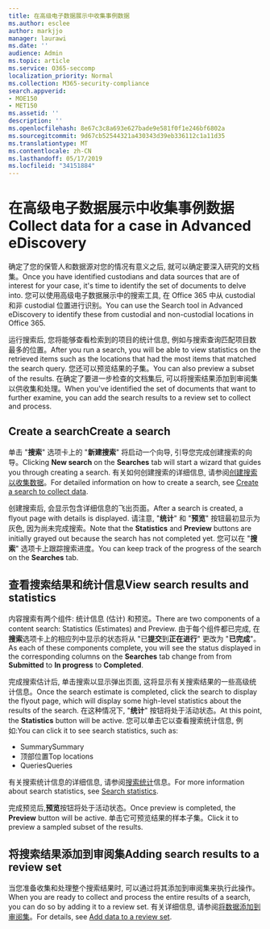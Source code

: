 ```yaml
---
title: 在高级电子数据展示中收集事例数据
ms.author: esclee
author: markjjo
manager: laurawi
ms.date: ''
audience: Admin
ms.topic: article
ms.service: O365-seccomp
localization_priority: Normal
ms.collection: M365-security-compliance
search.appverid:
- MOE150
- MET150
ms.assetid: ''
description: ''
ms.openlocfilehash: 8e67c3c8a693e627bade9e581f0f1e246bf6802a
ms.sourcegitcommit: 9d67cb52544321a430343d39eb336112c1a11d35
ms.translationtype: MT
ms.contentlocale: zh-CN
ms.lasthandoff: 05/17/2019
ms.locfileid: "34151884"
---
```

# <a name="collect-data-for-a-case-in-advanced-ediscovery"></a><span data-ttu-id="4727b-102">在高级电子数据展示中收集事例数据</span><span class="sxs-lookup"><span data-stu-id="4727b-102">Collect data for a case in Advanced eDiscovery</span></span>

<span data-ttu-id="4727b-103">确定了您的保管人和数据源对您的情况有意义之后, 就可以确定要深入研究的文档集。</span><span class="sxs-lookup"><span data-stu-id="4727b-103">Once you have identified custodians and data sources that are of interest for your case, it's time to identify the set of documents to delve into.</span></span> <span data-ttu-id="4727b-104">您可以使用高级电子数据展示中的搜索工具, 在 Office 365 中从 custodial 和非 custodial 位置进行识别。</span><span class="sxs-lookup"><span data-stu-id="4727b-104">You can use the Search tool in Advanced eDiscovery to identify these from custodial and non-custodial locations in Office 365.</span></span>

<span data-ttu-id="4727b-105">运行搜索后, 您将能够查看检索到的项目的统计信息, 例如与搜索查询匹配项目数最多的位置。</span><span class="sxs-lookup"><span data-stu-id="4727b-105">After you run a search, you will be able to view statistics on the retrieved items such as the locations that had the most items that matched the search query.</span></span> <span data-ttu-id="4727b-106">您还可以预览结果的子集。</span><span class="sxs-lookup"><span data-stu-id="4727b-106">You can also preview a subset of the results.</span></span> <span data-ttu-id="4727b-107">在确定了要进一步检查的文档集后, 可以将搜索结果添加到审阅集以供收集和处理。</span><span class="sxs-lookup"><span data-stu-id="4727b-107">When you've identified the set of documents that want to further examine, you can add the search results to a review set to collect and process.</span></span>

## <a name="create-a-search"></a><span data-ttu-id="4727b-108">Create a search</span><span class="sxs-lookup"><span data-stu-id="4727b-108">Create a search</span></span>

<span data-ttu-id="4727b-109">单击 "**搜索**" 选项卡上的 "**新建搜索**" 将启动一个向导, 引导您完成创建搜索的向导。</span><span class="sxs-lookup"><span data-stu-id="4727b-109">Clicking **New search** on the **Searches** tab will start a wizard that guides you through creating a search.</span></span> <span data-ttu-id="4727b-110">有关如何创建搜索的详细信息, 请参阅[创建搜索以收集数据](create-search-to-collect-data.md)。</span><span class="sxs-lookup"><span data-stu-id="4727b-110">For detailed information on how to create a search, see [Create a search to collect data](create-search-to-collect-data.md).</span></span>

<span data-ttu-id="4727b-111">创建搜索后, 会显示包含详细信息的飞出页面。</span><span class="sxs-lookup"><span data-stu-id="4727b-111">After a search is created, a flyout page with details is displayed.</span></span> <span data-ttu-id="4727b-112">请注意, "**统计**" 和 "**预览**" 按钮最初显示为灰色, 因为尚未完成搜索。</span><span class="sxs-lookup"><span data-stu-id="4727b-112">Note that the **Statistics** and **Preview** buttons are initially grayed out because the search has not completed yet.</span></span> <span data-ttu-id="4727b-113">您可以在 "**搜索**" 选项卡上跟踪搜索进度。</span><span class="sxs-lookup"><span data-stu-id="4727b-113">You can keep track of the progress of the search on the **Searches** tab.</span></span>

## <a name="view-search-results-and-statistics"></a><span data-ttu-id="4727b-114">查看搜索结果和统计信息</span><span class="sxs-lookup"><span data-stu-id="4727b-114">View search results and statistics</span></span>
<span data-ttu-id="4727b-115">内容搜索有两个组件: 统计信息 (估计) 和预览。</span><span class="sxs-lookup"><span data-stu-id="4727b-115">There are two components of a content search: Statistics (Estimates) and Preview.</span></span> <span data-ttu-id="4727b-116">由于每个组件都已完成, 在**搜索**选项卡上的相应列中显示的状态将从 "已**提交**到**正在进行**" 更改为 "**已完成**"。</span><span class="sxs-lookup"><span data-stu-id="4727b-116">As each of these components complete, you will see the status displayed in the corresponding columns on the **Searches** tab change from from **Submitted** to **In progress** to **Completed**.</span></span>

<span data-ttu-id="4727b-117">完成搜索估计后, 单击搜索以显示弹出页面, 这将显示有关搜索结果的一些高级统计信息。</span><span class="sxs-lookup"><span data-stu-id="4727b-117">Once the search estimate is completed, click the search to display the flyout page, which will display some high-level statistics about the results of the search.</span></span> <span data-ttu-id="4727b-118">在这种情况下, "**统计**" 按钮将处于活动状态。</span><span class="sxs-lookup"><span data-stu-id="4727b-118">At this point, the **Statistics** button will be active.</span></span> <span data-ttu-id="4727b-119">您可以单击它以查看搜索统计信息, 例如:</span><span class="sxs-lookup"><span data-stu-id="4727b-119">You can click it to see search statistics, such as:</span></span>

- <span data-ttu-id="4727b-120">Summary</span><span class="sxs-lookup"><span data-stu-id="4727b-120">Summary</span></span>
- <span data-ttu-id="4727b-121">顶部位置</span><span class="sxs-lookup"><span data-stu-id="4727b-121">Top locations</span></span>
- <span data-ttu-id="4727b-122">Queries</span><span class="sxs-lookup"><span data-stu-id="4727b-122">Queries</span></span>

<span data-ttu-id="4727b-123">有关搜索统计信息的详细信息, 请参阅[搜索统计](search-statistics.md)信息。</span><span class="sxs-lookup"><span data-stu-id="4727b-123">For more information about search statistics, see [Search statistics](search-statistics.md).</span></span>

<span data-ttu-id="4727b-124">完成预览后,**预览**按钮将处于活动状态。</span><span class="sxs-lookup"><span data-stu-id="4727b-124">Once preview is completed, the **Preview** button will be active.</span></span> <span data-ttu-id="4727b-125">单击它可预览结果的样本子集。</span><span class="sxs-lookup"><span data-stu-id="4727b-125">Click it to preview a sampled subset of the results.</span></span>

## <a name="adding-search-results-to-a-review-set"></a><span data-ttu-id="4727b-126">将搜索结果添加到审阅集</span><span class="sxs-lookup"><span data-stu-id="4727b-126">Adding search results to a review set</span></span>

<span data-ttu-id="4727b-127">当您准备收集和处理整个搜索结果时, 可以通过将其添加到审阅集来执行此操作。</span><span class="sxs-lookup"><span data-stu-id="4727b-127">When you are ready to collect and process the entire results of a search, you can do so by adding it to a review set.</span></span> <span data-ttu-id="4727b-128">有关详细信息, 请参阅[将数据添加到审阅集](add-data-to-review-set.md)。</span><span class="sxs-lookup"><span data-stu-id="4727b-128">For details, see [Add data to a review set](add-data-to-review-set.md).</span></span> 